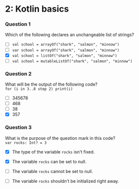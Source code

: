 # 2: Kotlin basics

### **Question 1**

Which of the following declares an unchangeable list of strings?

* [ ] `val school = arrayOf("shark", "salmon", "minnow")`
* [ ] `var school = arrayOf("shark", "salmon", "minnow")`
* [x] `val school = listOf("shark", "salmon", "minnow")`
* [ ] `val school = mutableListOf("shark", "salmon", "minnow")`

### **Question 2**

What will be the output of the following code?  
`for (i in 3..8 step 2) print(i)`

* [ ] 345678
* [ ] 468
* [ ] 38
* [x] 357

### **Question 3**

What is the purpose of the question mark in this code?  
`var rocks: Int? = 3`

* [x] The type of the variable `rocks` isn't fixed.
* [x] The variable `rocks` can be set to null.
* [ ] The variable `rocks` cannot be set to null.
* [ ] The variable `rocks` shouldn't be initialized right away.

